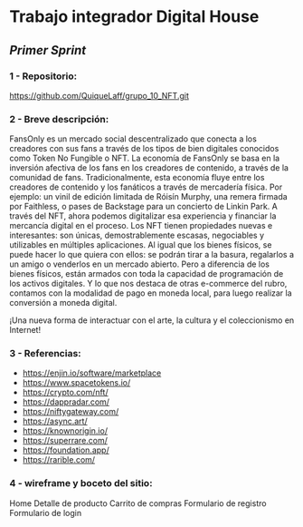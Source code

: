 # Trabajo integrador Digital House

## _Primer Sprint_

### 1 - Repositorio:
https://github.com/QuiqueLaff/grupo_10_NFT.git


### 2 - Breve descripción:

FansOnly es un mercado social descentralizado que conecta a los creadores con sus fans a través de los tipos de bien digitales conocidos como Token No Fungible o NFT. La economía de FansOnly se basa en la inversión afectiva de los fans en los creadores de contenido, a través de la comunidad de fans. Tradicionalmente, esta economía fluye entre los creadores de contenido y los fanáticos a través de mercadería física. Por ejemplo: un vinil de edición limitada de Róisín Murphy, una remera firmada por Faithless, o pases de Backstage para un concierto de Linkin Park. 
A través del NFT, ahora podemos digitalizar esa experiencia y financiar la mercancía digital en el proceso. Los NFT tienen propiedades nuevas e interesantes: son únicas, demostrablemente escasas, negociables y utilizables en múltiples aplicaciones. Al igual que los bienes físicos, se puede hacer lo que quiera con ellos: se podrán tirar a la basura, regalarlos a un amigo o venderlos en un mercado abierto. Pero a diferencia de los bienes físicos, están armados con toda la capacidad de programación de los activos digitales. Y lo que nos destaca de otras e-commerce del rubro, contamos con la modalidad de pago en moneda local, para luego realizar la conversión a moneda digital.

¡Una nueva forma de interactuar con el arte, la cultura y el coleccionismo en Internet!


### 3 - Referencias:

* https://enjin.io/software/marketplace
* https://www.spacetokens.io/
* https://crypto.com/nft/
* https://dappradar.com/
* https://niftygateway.com/
* https://async.art/
* https://knownorigin.io/
* https://superrare.com/
* https://foundation.app/
* https://rarible.com/

### 4 - wireframe y boceto del sitio:

Home
Detalle de producto
Carrito de compras
Formulario de registro
Formulario de login

